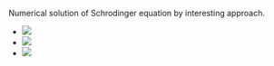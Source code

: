 Numerical solution of Schrodinger equation by interesting approach. 


- <img src="https://latex.codecogs.com/gif.latex?O_t=\text { Onset event at time bin } t " /> 
- <img src="https://latex.codecogs.com/gif.latex?s=\text { sensor reading }  " /> 
- <img src="https://latex.codecogs.com/gif.latex?\begin{eqnarray}
\hat{H} =  -\frac{\hbar^{2}}{2m} \nabla^{2} +V(\vec{x})   \\ 
\hat{H} \Psi^{(0)} (x) = E^{0} \Psi^{(0)}(x)
\end{eqnarray}=\text { Probability of a sensor reading value when sleep onset is observed at a time bin } t " />

